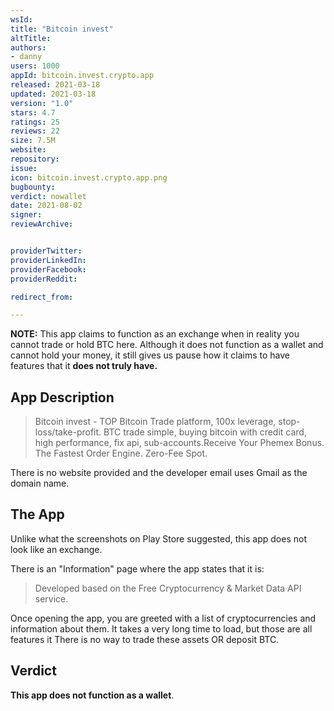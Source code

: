 ```yaml
---
wsId: 
title: "Bitcoin invest"
altTitle: 
authors:
- danny
users: 1000
appId: bitcoin.invest.crypto.app
released: 2021-03-18
updated: 2021-03-18
version: "1.0"
stars: 4.7
ratings: 25
reviews: 22
size: 7.5M
website: 
repository: 
issue: 
icon: bitcoin.invest.crypto.app.png
bugbounty: 
verdict: nowallet
date: 2021-08-02
signer: 
reviewArchive:


providerTwitter: 
providerLinkedIn: 
providerFacebook: 
providerReddit: 

redirect_from:

---
```



**NOTE:** This app claims to function as an exchange when in reality you cannot trade or hold BTC here. Although it does not function as a wallet and cannot hold your money, it still gives us pause how it claims to have features that it **does not truly have.**


## App Description

> Bitcoin invest - TOP Bitcoin Trade platform, 100x leverage, stop-loss/take-profit.
BTC trade simple, buying bitcoin with credit card, high performance, fix api, sub-accounts.Receive Your Phemex Bonus. The Fastest Order Engine. Zero-Fee Spot.

There is no website provided and the developer email uses Gmail as the domain name.

## The App

Unlike what the screenshots on Play Store suggested, this app does not look like an exchange.

There is an "Information" page where the app states that it is:

> Developed based on the Free Cryptocurrency & Market Data API service.

Once opening the app, you are greeted with a list of cryptocurrencies and information about them. It takes a very long time to load, but those are all features it There is no way to trade these assets OR deposit BTC.

## Verdict

**This app does not function as a wallet**.
